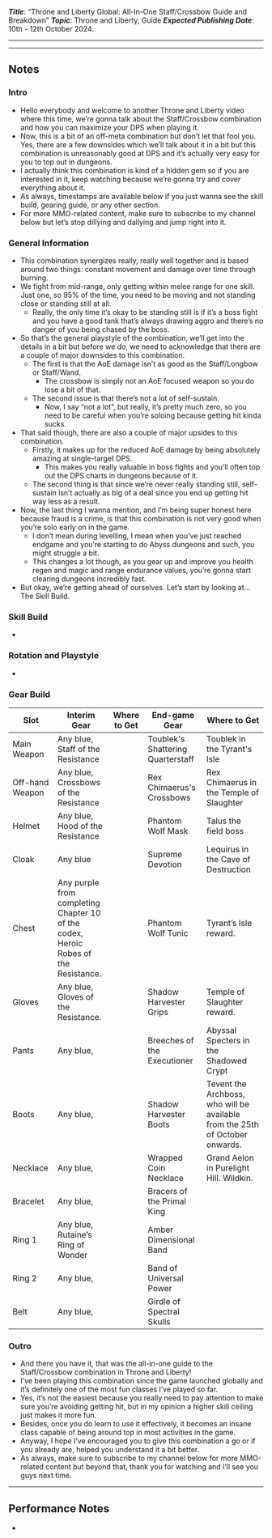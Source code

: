 ***Title***: “Throne and Liberty Global: All-In-One Staff/Crossbow Guide and Breakdown”
***Topic***: Throne and Liberty, Guide
***Expected Publishing Date***: 10th - 12th October 2024.

----



-----
## Notes

### Intro
- Hello everybody and welcome to another Throne and Liberty video where this time, we’re gonna talk about the Staff/Crossbow combination and how you can maximize your DPS when playing it.
- Now, this is a bit of an off-meta combination but don’t let that fool you. Yes, there are a few downsides which we’ll talk about it in a bit but this combination is unreasonably good at DPS and it’s actually very easy for you to top out in dungeons.
- I actually think this combination is kind of a hidden gem so if you are interested in it, keep watching because we’re gonna try and cover everything about it.
- As always, timestamps are available below if you just wanna see the skill build, gearing guide, or any other section.
- For more MMO-related content, make sure to subscribe to my channel below but let’s stop dillying and dallying and jump right into it.

### General Information
- This combination synergizes really, really well together and is based around two things: constant movement and damage over time through burning.
- We fight from mid-range, only getting within melee range for one skill. Just one, so 95% of the time, you need to be moving and not standing close or standing still at all.
	- Really, the only time it’s okay to be standing still is if it’s a boss fight and you have a good tank that’s always drawing aggro and there’s no danger of you being chased by the boss.
- So that’s the general playstyle of the combination, we’ll get into the details in a bit but before we do, we need to acknowledge that there are a couple of major downsides to this combination.
	- The first is that the AoE damage isn’t as good as the Staff/Longbow or Staff/Wand.
		- The crossbow is simply not an AoE focused weapon so you do lose a bit of that.
	- The second issue is that there’s not a lot of self-sustain.
		- Now, I say “not a lot”, but really, it’s pretty much zero, so you need to be careful when you’re soloing because getting hit kinda sucks. 
- That said though, there are also a couple of major upsides to this combination.
	- Firstly, it makes up for the reduced AoE damage by being absolutely amazing at single-target DPS.
		- This makes you really valuable in boss fights and you’ll often top out the DPS charts in dungeons because of it.
	- The second thing is that since we’re never really standing still, self-sustain isn’t actually as big of a deal since you end up getting hit way less as a result. 
- Now, the last thing I wanna mention, and I’m being super honest here because fraud is a crime, is that this combination is not very good when you’re solo early on in the game. 
	- I don’t mean during levelling, I mean when you’ve just reached endgame and you’re starting to do Abyss dungeons and such, you might struggle a bit.
	- This changes a lot though, as you gear up and improve you health regen and magic and range endurance values, you’re gonna start clearing dungeons incredibly fast.
- But okay, we’re getting ahead of ourselves. Let’s start by looking at… The Skill Build.

### Skill Build
- 

### Rotation and Playstyle
- 

### Gear Build

| Slot            | Interim Gear                                                                               | Where to Get | End-game Gear                     | Where to Get                                                                 |
| --------------- | ------------------------------------------------------------------------------------------ | ------------ | --------------------------------- | ---------------------------------------------------------------------------- |
| Main Weapon     | Any blue, Staff of the Resistance                                                          |              | Toublek's Shattering Quarterstaff | Toublek in the Tyrant's Isle                                                 |
| Off-hand Weapon | Any blue, Crossbows of the <br>Resistance                                                  |              | Rex Chimaerus's Crossbows         | Rex Chimaerus in the Temple of Slaughter                                     |
| Helmet          | Any blue, Hood of the Resistance                                                           |              | Phantom Wolf Mask                 | Talus the field boss                                                         |
| Cloak           | Any blue                                                                                   |              | Supreme Devotion                  | Lequirus in the Cave of Destruction                                          |
| Chest           | Any purple from completing <br>Chapter 10 of the codex, Heroic<br>Robes of the Resistance. |              | Phantom Wolf Tunic                | Tyrant’s Isle reward.                                                        |
| Gloves          | Any blue, Gloves of the Resistance.                                                        |              | Shadow Harvester Grips            | Temple of Slaughter reward.                                                  |
| Pants           | Any blue,                                                                                  |              | Breeches of the Executioner       | Abyssal Specters in the Shadowed Crypt                                       |
| Boots           | Any blue,                                                                                  |              | Shadow Harvester Boots            | Tevent the Archboss, who will be available from the 25th of October onwards. |
| Necklace        | Any blue,                                                                                  |              | Wrapped Coin Necklace             | Grand Aelon in Purelight Hill. Wildkin.                                      |
| Bracelet        | Any blue,                                                                                  |              | Bracers of the Primal King        |                                                                              |
| Ring 1          | Any blue, Rutaine’s Ring of Wonder                                                         |              | Amber Dimensional Band            |                                                                              |
| Ring 2          | Any blue,                                                                                  |              | Band of Universal Power           |                                                                              |
| Belt            | Any blue,                                                                                  |              | Girdle of Spectral Skulls         |                                                                              |

### Outro
- And there you have it, that was the all-in-one guide to the Staff/Crossbow combination in Throne and Liberty!
- I’ve been playing this combination since the game launched globally and it’s definitely one of the most fun classes I’ve played so far.
- Yes, it’s not the easiest because you really need to pay attention to make sure you’re avoiding getting hit, but in my opinion a higher skill ceiling just makes it more fun.
- Besides, once you do learn to use it effectively, it becomes an insane class capable of being around top in most activities in the game.
- Anyway, I hope I’ve encouraged you to give this combination a go or if you already are, helped you understand it a bit better. 
- As always, make sure to subscribe to my channel below for more MMO-related content but beyond that, thank you for watching and I’ll see you guys next time.


---
## Performance Notes
- 